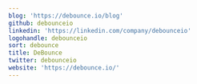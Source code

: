 ```yaml
---
blog: 'https://debounce.io/blog'
github: debounceio
linkedin: 'https://linkedin.com/company/debounceio'
logohandle: debounceio
sort: debounce
title: DeBounce
twitter: debounceio
website: 'https://debounce.io/'
---
```

